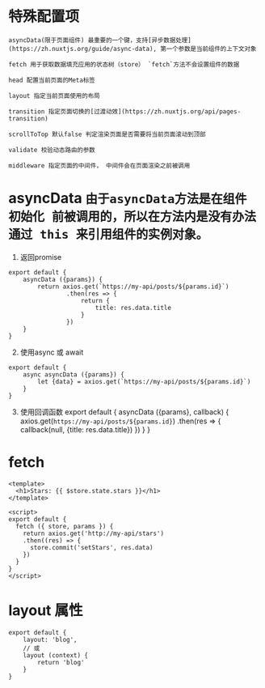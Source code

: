 

# 特殊配置项
```
asyncData(限于页面组件) 最重要的一个键，支持[异步数据处理](https://zh.nuxtjs.org/guide/async-data), 第一个参数是当前组件的上下文对象

fetch 用于获取数据填充应用的状态树（store） `fetch`方法不会设置组件的数据

head 配置当前页面的Meta标签 

layout 指定当前页面使用的布局

transition 指定页面切换的[过渡动效](https://zh.nuxtjs.org/api/pages-transition)

scrollToTop 默认false 判定渲染页面是否需要将当前页面滚动到顶部

validate 校验动态路由的参数

middleware 指定页面的中间件， 中间件会在页面渲染之前被调用

```


# asyncData `由于asyncData方法是在组件 初始化 前被调用的，所以在方法内是没有办法通过 this 来引用组件的实例对象。`

1. 返回promise
```
export default {
    asyncData ({params}) {
        return axios.get(`https://my-api/posts/${params.id}`)
                .then(res => {
                    return {
                        title: res.data.title
                    }
                })
    }
}
```
2. 使用async 或 await
```
export default {
    async asyncData ({params}) {
        let {data} = axios.get(`https://my-api/posts/${params.id}`)
    }
}
```

3. 使用回调函数
export default {
    asyncData ({params}, callback) {
        axios.get(`https://my-api/posts/${params.id}`)
        .then(res => {
            callback(null, {title: res.data.title})
        })
    }
}

# fetch
```
<template>
  <h1>Stars: {{ $store.state.stars }}</h1>
</template>

<script>
export default {
  fetch ({ store, params }) {
    return axios.get('http://my-api/stars')
    .then((res) => {
      store.commit('setStars', res.data)
    })
  }
}
</script>

```

# layout 属性
```
export default {
    layout: 'blog',
    // 或
    layout (context) {
        return 'blog'
    }
}
```